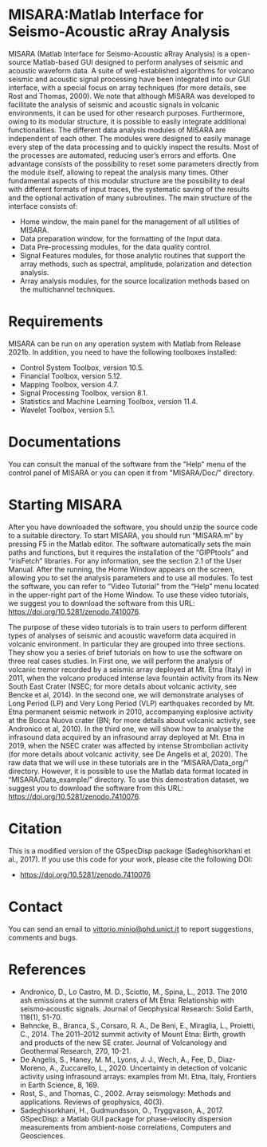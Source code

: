 # MISARA:Matlab Interface for Seismo-Acoustic aRray Analysis
MISARA (Matlab Interface for Seismo-Acoustic aRray Analysis) is a open-source Matlab-based GUI designed to perform analyses of seismic and acoustic waveform data. A suite of well-established algorithms for volcano seismic and acoustic signal processing have been integrated into our GUI interface, with a special focus on array techniques (for more details, see Rost and Thomas, 2000). We note that although MISARA was developed to facilitate the analysis of seismic and acoustic signals in volcanic environments, it can be used for other research purposes. Furthermore, owing to its modular structure, it is possible to easily integrate additional functionalities.
The different data analysis modules of MISARA are independent of each other. The modules were designed to easily manage every step of the data processing and to quickly inspect the results. Most of the processes are automated, reducing user’s errors and efforts. One advantage consists of the possibility to reset some parameters directly from the module itself, allowing to repeat the analysis many times. Other fundamental aspects of this modular structure are the possibility to deal with different formats of input traces, the systematic saving of the results and the optional activation of many subroutines.
The main structure of the interface consists of:

-	Home window, the main panel for the management of all utilities of MISARA.
-	Data preparation window, for the formatting of the Input data.
-	Data Pre-processing modules, for the data quality control.
-	Signal Features modules, for those analytic routines that support the array methods, such as spectral, amplitude, polarization and detection analysis.
-	Array analysis modules, for the source localization methods based on the multichannel techniques.

# Requirements
MISARA can be run on any operation system with Matlab from Release 2021b. In addition, you need to have the following toolboxes installed: 

-	Control System Toolbox, version 10.5.
-	Financial Toolbox, version 5.12.
-	Mapping Toolbox, version 4.7.
-	Signal Processing Toolbox, version 8.1.
-	Statistics and Machine Learning Toolbox, version 11.4.
-	Wavelet Toolbox, version 5.1.

# Documentations
You can consult the manual of the software from the "Help" menu of the control panel of MISARA or you can open it from "MISARA/Doc/" directory.

# Starting MISARA
After you have downloaded the software, you should unzip the source code to a suitable directory. To start MISARA, you should run “MISARA.m” by pressing F5 in the Matlab editor. The software automatically sets the main paths and functions, but it requires the installation of the “GIPPtools” and “irisFetch” libraries. For any information, see the section 2.1 of the User Manual. After the running, the Home Window appears on the screen, allowing you to set the analysis parameters and to use all modules. To test the software, you can refer to “Video Tutorial” from the “Help” menu located in the upper-right part of the Home Window. To use these video tutorials, we suggest you to download the software from this URL: https://doi.org/10.5281/zenodo.7410076. 

The purpose of these video tutorials is to train users to perform different types of analyses of seismic and acoustic waveform data acquired in volcanic environment. In particular they are grouped into three sections. They show you a series of brief tutorials on how to use the software on three real cases studies. In First one, we will perform the analysis of volcanic tremor recorded by a seismic array deployed at Mt. Etna (Italy) in 2011, when the volcano produced intense lava fountain activity from its New South East Crater (NSEC; for more details about volcanic activity, see Bencke et al, 2014). In the second one, we will demonstrate analyses of Long Period (LP) and Very Long Period (VLP) earthquakes recorded by Mt. Etna permanent seismic network in 2010, accompanying explosive activity at the Bocca Nuova crater (BN; for more details about volcanic activity, see Andronico et al, 2010). In the third one, we will show how to analyse the infrasound data acquired by an infrasound array deployed at Mt. Etna in 2019, when the NSEC crater was affected by intense Strombolian activity (for more details about volcanic activity, see De Angelis et al, 2020). The raw data that we will use in these tutorials are in the “MISARA/Data_org/” directory. However, it is possible to use the Matlab data format located in “MISARA/Data_example/” directory. To use this demostration dataset, we suggest you to download the software from this URL: https://doi.org/10.5281/zenodo.7410076.  

# Citation 
This is a modified version of the GSpecDisp package (Sadeghisorkhani et al., 2017).
If you use this code for your work, please cite the following DOI:
-	https://doi.org/10.5281/zenodo.7410076

# Contact
You can send an email to vittorio.minio@phd.unict.it to report suggestions, comments and bugs.

# References
-	Andronico, D., Lo Castro, M. D., Sciotto, M., Spina, L., 2013. The 2010 ash emissions at the summit craters of Mt Etna: Relationship with seismo‐acoustic signals. Journal of Geophysical Research: Solid Earth, 118(1), 51-70.
-	Behncke, B., Branca, S., Corsaro, R. A., De Beni, E., Miraglia, L., Proietti, C., 2014. The 2011–2012 summit activity of Mount Etna: Birth, growth and products of the new SE crater. Journal of Volcanology and Geothermal Research, 270, 10-21.
-	De Angelis, S., Haney, M. M., Lyons, J. J., Wech, A., Fee, D., Diaz-Moreno, A., Zuccarello, L., 2020. Uncertainty in detection of volcanic activity using infrasound arrays: examples from Mt. Etna, Italy, Frontiers in Earth Science, 8, 169.
-	Rost, S., and Thomas, C., 2002. Array seismology: Methods and applications. Reviews of geophysics, 40(3).
-	Sadeghisorkhani, H., Gudmundsson, O., Tryggvason, A., 2017. GSpecDisp: a Matlab GUI package for phase-velocity dispersion measurements from ambient-noise correlations, Computers and Geosciences.
